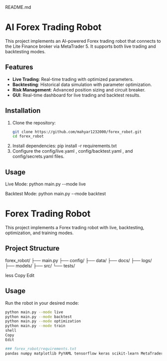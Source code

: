 README.md

# AI Forex Trading Robot

This project implements an AI-powered Forex trading robot that connects to the Lite Finance broker via MetaTrader 5. It
supports both live trading and backtesting modes.

## Features

- **Live Trading**: Real-time trading with optimized parameters.
- **Backtesting**: Historical data simulation with parameter optimization.
- **Risk Management**: Advanced position sizing and circuit breaker.
- **GUI**: Real-time dashboard for live trading and backtest results.

## Installation

1. Clone the repository:
   ```bash
   git clone https://github.com/mahyar1232000/forex_robot.git
   cd forex_robot
2. Install dependencies:
   pip install -r requirements.txt
3. Configure the
   config/live.yaml
   ,
   config/backtest.yaml
   , and
   config/secrets.yaml
   files.

## Usage

Live Mode:
python main.py --mode live

Backtest Mode:
python main.py --mode backtest

# Forex Trading Robot

This project implements a Forex trading robot with live, backtesting, optimization, and training modes.

## Project Structure

forex_robot/ ├── main.py ├── config/ ├── data/ ├── docs/ ├── logs/ ├── models/ ├── src/ └── tests/

less
Copy
Edit

## Usage

Run the robot in your desired mode:

```bash
python main.py --mode live
python main.py --mode backtest
python main.py --mode optimization
python main.py --mode train
shell
Copy
Edit

### forex_robot/requirements.txt
pandas numpy matplotlib PyYAML tensorflow keras scikit-learn MetaTrader5 talib joblib pytz